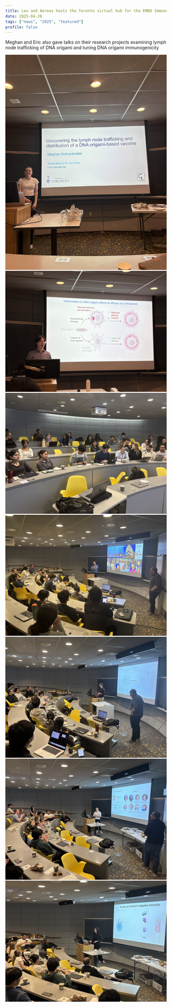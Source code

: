 ```yaml
---
title: Leo and Aereas hosts the Toronto virtual hub for the EMBO ImmunoBiophysics symposium
date: 2025-04-28
tags: ["news", "2025", "featured"]
profile: false
---
```


Meghan and Eric also gave talks on their research projects examining lymph node trafficking of DNA origami and tuning DNA origami immunogenicity

<!--more-->

![screen reader text](IMG_3245.jpg)
![screen reader text](IMG_4223.jpg)
![screen reader text](IMG_6222.jpeg)
![screen reader text](IMG_6223.jpeg)
![screen reader text](IMG_6224.jpeg)
![screen reader text](IMG_6229.jpeg)
![screen reader text](IMG_6232.jpeg)